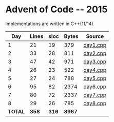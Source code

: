 # Advent of Code -- 2015

Implementations are written in C++(11/14)

Day | Lines | sloc | Bytes | Source
----|-------|------|-------|-------
1 | 21 | 19 | 379 | [day1.cpp](https://github.com/willkill07/adventofcode/blob/master/src/day1.cpp)
2 | 33 | 28 | 811 | [day2.cpp](https://github.com/willkill07/adventofcode/blob/master/src/day2.cpp)
3 | 47 | 42 | 971 | [day3.cpp](https://github.com/willkill07/adventofcode/blob/master/src/day3.cpp)
4 | 26 | 23 | 522 | [day4.cpp](https://github.com/willkill07/adventofcode/blob/master/src/day4.cpp)
5 | 27 | 24 | 788 | [day5.cpp](https://github.com/willkill07/adventofcode/blob/master/src/day5.cpp)
6 | 95 | 82 | 2374 | [day6.cpp](https://github.com/willkill07/adventofcode/blob/master/src/day6.cpp)
7 | 80 | 72 | 2337 | [day7.cpp](https://github.com/willkill07/adventofcode/blob/master/src/day7.cpp)
8 | 29 | 26 | 785 | [day8.cpp](https://github.com/willkill07/adventofcode/blob/master/src/day8.cpp)
**TOTAL** | **358** | **316** | **8967** |
